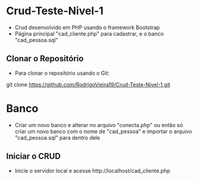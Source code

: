 # Crud-Teste-Nivel-1

- Crud desenvolvido em PHP usando o framework Bootstrap 
- Página principal "cad_cliente.php" para cadastrar, e o banco "cad_pessoa.sql"

## Clonar o Repositório

- Para clonar o repositório usando o Git:

git clone https://github.com/RodrigoVieira19/Crud-Teste-Nivel-1.git 

# Banco

- Criar um novo banco e alterar no arquivo "conecta.php" ou então só criar um novo banco com o nome de "cad_pessoa" e importar o arquivo "cad_pessoa.sql" para dentro dele

## Iniciar o CRUD
- Inicie o servidor local e acesse http://localhost/cad_cliente.php
